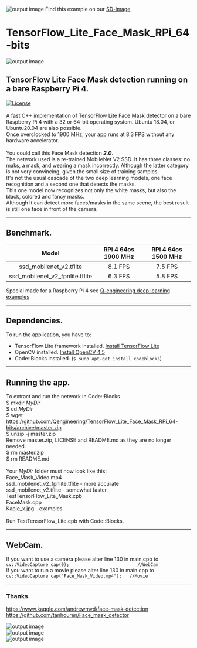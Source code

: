 ![output image](https://qengineering.eu/images/SDcard16GB_tiny.jpg) Find this example on our [SD-image](https://github.com/Qengineering/RPi-image)
# TensorFlow_Lite_Face_Mask_RPi_64-bits
![output image]( https://qengineering.eu/images/Mask_2_RPi.jpg )<br/>
## TensorFlow Lite Face Mask detection running on a bare Raspberry Pi 4.
[![License](https://img.shields.io/badge/License-BSD%203--Clause-blue.svg)](https://opensource.org/licenses/BSD-3-Clause)<br/><br/>
A fast C++ implementation of TensorFlow Lite Face Mask detector on a bare Raspberry Pi 4 with a 32 or 64-bit operating system. Ubuntu 18.04, or Ubuntu20.04 are also possible.<br/>
Once overclocked to 1900 MHz, your app runs at 8.3 FPS without any hardware accelerator.<br/><br/>
You could call this Face Mask detection ___2.0___.<br/>
The network used is a re-trained MobileNet V2 SSD. It has three classes: no maks, a mask, and wearing a mask incorrectly. Although the latter category is not very convincing, given the small size of training samples.<br/>
It's not the usual cascade of the two deep learning models, one face recognition and a second one that detects the masks.<br/>
This one model now recognizes not only the white masks, but also the black, colored and fancy masks.<br/> 
Although it can detect more faces/masks in the same scene, the best result is still one face in front of the camera.<br/>

------------

## Benchmark.
| Model | RPi 4 64os 1900 MHz | RPi 4 64os 1500 MHz |
|  :------------: |  :------------: | :-------------: |
| ssd_mobilenet_v2.tflite | 8.1 FPS | 7.5 FPS |
| ssd_mobilenet_v2_fpnlite.tflite | 6.3 FPS | 5.8 FPS |


Special made for a Raspberry Pi 4 see [Q-engineering deep learning examples](https://qengineering.eu/deep-learning-examples-on-raspberry-32-64-os.html) <br/>

------------

## Dependencies.
To run the application, you have to:
- TensorFlow Lite framework installed. [Install TensorFlow Lite](https://qengineering.eu/install-tensorflow-2-lite-on-jetson-nano.html) <br/>
- OpenCV installed. [Install OpenCV 4.5](https://qengineering.eu/install-opencv-4.5-on-raspberry-64-os.html) <br/>
- Code::Blocks installed. (```$ sudo apt-get install codeblocks```)

------------

## Running the app.
To extract and run the network in Code::Blocks <br/>
$ mkdir *MyDir* <br/>
$ cd *MyDir* <br/>
$ wget https://github.com/Qengineering/TensorFlow_Lite_Face_Mask_RPi_64-bits/archive/master.zip <br/>
$ unzip -j master.zip <br/>
Remove master.zip, LICENSE and README.md as they are no longer needed. <br/> 
$ rm master.zip <br/>
$ rm README.md <br/> <br/>
Your *MyDir* folder must now look like this: <br/> 
Face_Mask_Video.mp4 <br/>
ssd_mobilenet_v2_fpnlite.tflite - more accurate<br/>
ssd_mobilenet_v2.tflite - somewhat faster <br/>
TestTensorFlow_Lite_Mask.cpb <br/>
FaceMask.cpp <br/>
Kapje_x.jpg - examples<br/>
 <br/>
Run TestTensorFlow_Lite.cpb with Code::Blocks.<br/>

------------

## WebCam.
If you want to use a camera please alter line 130 in main.cpp to<br/>
`cv::VideoCapture cap(0);                          //WebCam`<br/>
If you want to run a movie please alter line 130 in main.cpp to<br/>
`cv::VideoCapture cap("Face_Mask_Video.mp4");   //Movie`<br/>

------------

### Thanks.
https://www.kaggle.com/andrewmvd/face-mask-detection<br/>
https://github.com/tanhouren/Face_mask_detector<br/>

![output image]( https://qengineering.eu/images/Mask_5_RPi.jpg )<br/>
![output image]( https://qengineering.eu/images/Mask_1_RPi.jpg )<br/>
![output image]( https://qengineering.eu/images/Mask_49_RPi.jpg )
